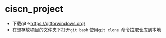 # ciscn_project
- 下载git->https://gitforwindows.org/
- 在想存放项目的文件夹下打开`git bash` 使用`git clone `命令拉取仓库到本地
